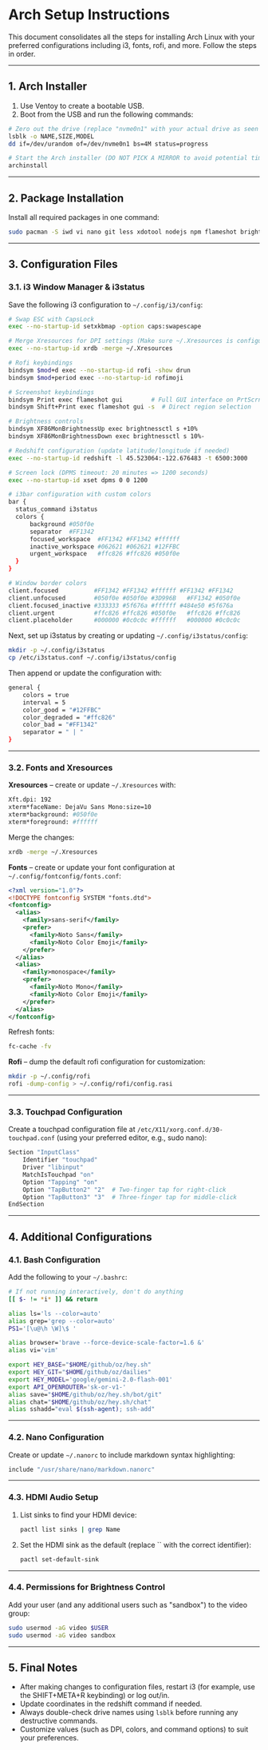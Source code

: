 # Arch Setup Instructions

This document consolidates all the steps for installing Arch Linux with your preferred configurations including i3, fonts, rofi, and more. Follow the steps in order.

---

## 1. Arch Installer

1. Use Ventoy to create a bootable USB.
2. Boot from the USB and run the following commands:

```sh
# Zero out the drive (replace "nvme0n1" with your actual drive as seen with lsblk)
lsblk -o NAME,SIZE,MODEL
dd if=/dev/urandom of=/dev/nvme0n1 bs=4M status=progress

# Start the Arch installer (DO NOT PICK A MIRROR to avoid potential time sync issues)
archinstall
```

---

## 2. Package Installation

Install all required packages in one command:

```sh
sudo pacman -S iwd vi nano git less xdotool nodejs npm flameshot brightnessctl redshift ttf-liberation noto-fonts noto-fonts-emoji ttf-dejavu pango rofi rofimoji xorg-xset
```

---

## 3. Configuration Files

### 3.1. i3 Window Manager & i3status

Save the following i3 configuration to `~/.config/i3/config`:

```sh
# Swap ESC with CapsLock
exec --no-startup-id setxkbmap -option caps:swapescape

# Merge Xresources for DPI settings (Make sure ~/.Xresources is configured)
exec --no-startup-id xrdb -merge ~/.Xresources

# Rofi keybindings
bindsym $mod+d exec --no-startup-id rofi -show drun
bindsym $mod+period exec --no-startup-id rofimoji

# Screenshot keybindings
bindsym Print exec flameshot gui        # Full GUI interface on PrtScrn
bindsym Shift+Print exec flameshot gui -s  # Direct region selection

# Brightness controls
bindsym XF86MonBrightnessUp exec brightnessctl s +10%
bindsym XF86MonBrightnessDown exec brightnessctl s 10%-

# Redshift configuration (update latitude/longitude if needed)
exec --no-startup-id redshift -l 45.523064:-122.676483 -t 6500:3000

# Screen lock (DPMS timeout: 20 minutes => 1200 seconds)
exec --no-startup-id xset dpms 0 0 1200

# i3bar configuration with custom colors
bar {
  status_command i3status
  colors {
      background #050f0e
      separator  #FF1342
      focused_workspace  #FF1342 #FF1342 #ffffff
      inactive_workspace #062621 #062621 #12FFBC
      urgent_workspace   #ffc826 #ffc826 #050f0e
  }
}

# Window border colors
client.focused          #FF1342 #FF1342 #ffffff #FF1342 #FF1342
client.unfocused        #050f0e #050f0e #3D996B   #FF1342 #050f0e
client.focused_inactive #333333 #5f676a #ffffff #484e50 #5f676a
client.urgent           #ffc826 #ffc826 #050f0e   #ffc826 #ffc826
client.placeholder      #000000 #0c0c0c #ffffff   #000000 #0c0c0c
```

Next, set up i3status by creating or updating `~/.config/i3status/config`:

```sh
mkdir -p ~/.config/i3status
cp /etc/i3status.conf ~/.config/i3status/config
```

Then append or update the configuration with:

```sh
general {
    colors = true
    interval = 5
    color_good = "#12FFBC"
    color_degraded = "#ffc826"
    color_bad = "#FF1342"
    separator = " | "
}
```

---

### 3.2. Fonts and Xresources

**Xresources** – create or update `~/.Xresources` with:

```sh
Xft.dpi: 192
xterm*faceName: DejaVu Sans Mono:size=10
xterm*background: #050f0e
xterm*foreground: #ffffff
```

Merge the changes:

```sh
xrdb -merge ~/.Xresources
```

**Fonts** – create or update your font configuration at `~/.config/fontconfig/fonts.conf`:

```xml
<?xml version="1.0"?>
<!DOCTYPE fontconfig SYSTEM "fonts.dtd">
<fontconfig>
  <alias>
    <family>sans-serif</family>
    <prefer>
      <family>Noto Sans</family>
      <family>Noto Color Emoji</family>
    </prefer>
  </alias>
  <alias>
    <family>monospace</family>
    <prefer>
      <family>Noto Mono</family>
      <family>Noto Color Emoji</family>
    </prefer>
  </alias>
</fontconfig>
```

Refresh fonts:

```sh
fc-cache -fv
```

**Rofi** – dump the default rofi configuration for customization:

```sh
mkdir -p ~/.config/rofi
rofi -dump-config > ~/.config/rofi/config.rasi
```

---

### 3.3. Touchpad Configuration

Create a touchpad configuration file at `/etc/X11/xorg.conf.d/30-touchpad.conf` (using your preferred editor, e.g., sudo nano):

```sh
Section "InputClass"
    Identifier "touchpad"
    Driver "libinput"
    MatchIsTouchpad "on"
    Option "Tapping" "on"
    Option "TapButton2" "2"  # Two-finger tap for right-click
    Option "TapButton3" "3"  # Three-finger tap for middle-click
EndSection
```

---

## 4. Additional Configurations

### 4.1. Bash Configuration

Add the following to your `~/.bashrc`:

```sh
# If not running interactively, don't do anything
[[ $- != *i* ]] && return

alias ls='ls --color=auto'
alias grep='grep --color=auto'
PS1='[\u@\h \W]\$ '

alias browser='brave --force-device-scale-factor=1.6 &'
alias vi='vim'

export HEY_BASE="$HOME/github/oz/hey.sh"
export HEY_GIT="$HOME/github/oz/dailies"
export HEY_MODEL='google/gemini-2.0-flash-001'
export API_OPENROUTER='sk-or-v1-'
alias save="$HOME/github/oz/hey.sh/bot/git"
alias chat="$HOME/github/oz/hey.sh/chat"
alias sshadd="eval $(ssh-agent); ssh-add"
```

---

### 4.2. Nano Configuration

Create or update `~/.nanorc` to include markdown syntax highlighting:

```sh
include "/usr/share/nano/markdown.nanorc"
```

---

### 4.3. HDMI Audio Setup

1. List sinks to find your HDMI device:

   ```sh
   pactl list sinks | grep Name
   ```

2. Set the HDMI sink as the default (replace `` with the correct identifier):

   ```sh
   pactl set-default-sink 
   ```

---

### 4.4. Permissions for Brightness Control

Add your user (and any additional users such as "sandbox") to the video group:

```sh
sudo usermod -aG video $USER
sudo usermod -aG video sandbox
```

---

## 5. Final Notes

- After making changes to configuration files, restart i3 (for example, use the SHIFT+META+R keybinding) or log out/in.
- Update coordinates in the redshift command if needed.
- Always double-check drive names using `lsblk` before running any destructive commands.
- Customize values (such as DPI, colors, and command options) to suit your preferences.
